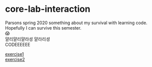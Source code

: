 # core-lab-interaction

Parsons spring 2020
something about my survival with learning code. <br>
Hopefully I can survive this semester.  <br>
:scream: <br>
얄리얄리얄라셩 얄라리셩<br>
CODEEEEEE

<a href="SessionK-Studio/Week02-Class02/index2_001.html"> exercise1 </a>
<br>
<a href="index2_002.html">exercise2 </a>


